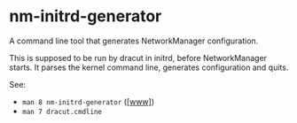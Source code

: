 nm-initrd-generator
===================

A command line tool that generates NetworkManager configuration.

This is supposed to be run by dracut in initrd, before NetworkManager
starts. It parses the kernel command line, generates configuration
and quits.

See:
- `man 8 nm-initrd-generator` ([[www]](https://networkmanager.dev/docs/api/latest/nm-initrd-generator.html))
- `man 7 dracut.cmdline`
